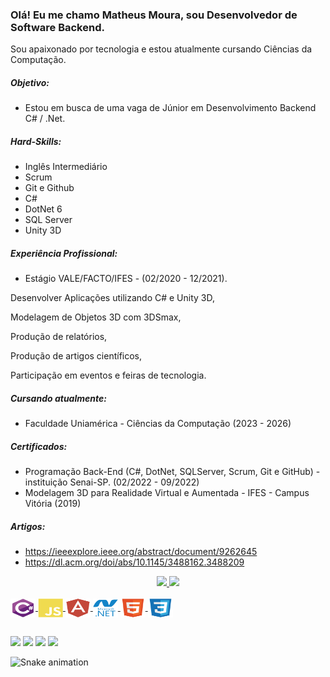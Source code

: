 ### Olá! Eu me chamo Matheus Moura, sou Desenvolvedor de Software Backend.

Sou apaixonado por tecnologia e estou atualmente cursando Ciências da Computação.

##### Objetivo:

 - Estou em busca de uma vaga de Júnior em Desenvolvimento Backend C# / .Net.

##### _Hard-Skills:_
- Inglês Intermediário
- Scrum
- Git e Github
- C#
- DotNet 6
- SQL Server
- Unity 3D

##### Experiência Profissional:

 - Estágio VALE/FACTO/IFES - (02/2020 - 12/2021).
 
 Desenvolver Aplicações utilizando C# e Unity 3D,
 
 Modelagem de Objetos 3D com 3DSmax,
 
 Produção de relatórios,
 
 Produção de artigos científicos,
 
 Participação em eventos e feiras de tecnologia.

##### Cursando atualmente: 

 - Faculdade Uniamérica - Ciências da Computação (2023 - 2026)

##### Certificados:
 - Programação Back-End (C#, DotNet, SQLServer, Scrum, Git e GitHub) - instituição Senai-SP. (02/2022 - 09/2022)
 - Modelagem 3D para Realidade Virtual e Aumentada - IFES - Campus Vitória (2019)

##### Artigos:
 - https://ieeexplore.ieee.org/abstract/document/9262645
 - https://dl.acm.org/doi/abs/10.1145/3488162.3488209

<div align="center">
  <a href="https://github.com/Matheus0100">
  <img height="150em" src="https://github-readme-stats.vercel.app/api?username=Matheus0100&show_icons=true&theme=midnight-purple&include_all_commits=true&count_private=true"/>
  <img height="150em" src="https://github-readme-stats.vercel.app/api/top-langs/?username=Matheus0100&layout=compact&langs_count=7&theme=midnight-purple"/>
</div>
  
 
  
  <div style="display: inline_block"><br>
  <img align="center" alt="Matheus-Csharp" height="30" width="40" src="https://raw.githubusercontent.com/devicons/devicon/master/icons/csharp/csharp-original.svg">
  <img align="center" alt="Matheus-Js" height="30" width="40" src="https://raw.githubusercontent.com/devicons/devicon/master/icons/javascript/javascript-plain.svg">
  <img align="center" alt="Matheus-Angular" height="30" width="40" src="https://raw.githubusercontent.com/devicons/devicon/master/icons/angularjs/angularjs-plain.svg">
  <img align="center" alt="Matheus-Js" height="30" width="40" src="https://raw.githubusercontent.com/devicons/devicon/master/icons/dot-net/dot-net-plain-wordmark.svg">
  <img align="center" alt="Matheus-HTML" height="30" width="40" src="https://raw.githubusercontent.com/devicons/devicon/master/icons/html5/html5-original.svg">
  <img align="center" alt="Matheus-CSS" height="30" width="40" src="https://raw.githubusercontent.com/devicons/devicon/master/icons/css3/css3-original.svg">
</div>
  
  ##
  
  <div>
  <a href="https://www.instagram.com/math_kaizen/" target="_blank"><img src="https://img.shields.io/badge/-Instagram-%23E4405F?style=for-the-badge&logo=instagram&logoColor=white" target="_blank"></a>
 <a href="https://wa.me/+5527996315508" target="_blank"><img src="https://img.shields.io/badge/WhatsApp-25D366?style=for-the-badge&logo=whatsapp&logoColor=white" target="_blank"></a> 
  <a href = "mailto:matheusmouradasilva2018@gmail.com"><img src="https://img.shields.io/badge/-Gmail-%23333?style=for-the-badge&logo=gmail&logoColor=white" target="_blank"></a>
  <a href="https://www.linkedin.com/in/MatheusMoura0100" target="_blank"><img src="https://img.shields.io/badge/-LinkedIn-%230077B5?style=for-the-badge&logo=linkedin&logoColor=white" target="_blank"></a> 
   
   ![Snake animation](https://github.com/Matheus0100/Matheus0100/blob/output/github-contribution-grid-snake.svg)
   
  </div>
